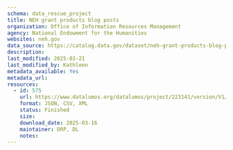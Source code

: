 ```yaml
---
schema: data_rescue_project 
title: NEH grant products blog posts
organization: Office of Information Resources Management
agency: National Endowment for the Humanities
websites: neh.gov
data_source: https://catalog.data.gov/dataset/neh-grant-products-blog-posts
description: 
last_modified: 2025-03-21
last_modified_by: Kathleen
metadata_available: Yes
metadata_url: 
resources:
  - id: 575
    url: https://www.datalumos.org/datalumos/project/223141/version/V1/view
    format: JSON, CSV, XML
    status: Finished
    size: 
    download_date: 2025-03-16
    maintainer: DRP, DL
    notes: 
---
```


